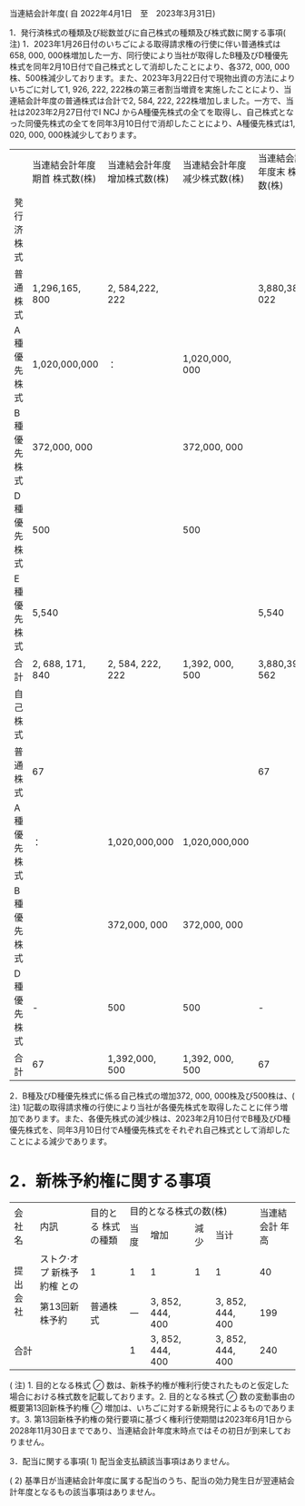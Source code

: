 当連結会計年度( 自 2022年4月1日　至　2023年3月31日)  

1．発行済株式の種類及び総数並びに自己株式の種類及び株式数に関する事項( 注) 1．2023年1月26日付のいちごによる取得請求権の行使に伴い普通株式は658, 000, 000株増加した一方、同行使により当社が取得したB種及びD種優先株式を同年2月10日付で自己株式として消却したことにより、各372, 000, 000株、500株減少しております。また、2023年3月22日付で現物出資の方法によりいちごに対して1, 926, 222, 222株の第三者割当増資を実施したことにより、当連結会計年度の普通株式は合計で2, 584, 222, 222株増加しました。一方で、当社は2023年2月27日付でI NCJ からA種優先株式の全てを取得し、自己株式となった同優先株式の全てを同年3月10日付で消却したことにより、A種優先株式は1, 020, 000, 000株減少しております。  

<html><body><table><tr><td></td><td>当連結会計年度期首 株式数(株)</td><td>当連結会計年度 增加株式数(株)</td><td>当連結会計年度 减少株式数(株)</td><td>当連結会計年度末 株式数(株)</td></tr><tr><td>凳行济株式</td><td></td><td></td><td></td><td></td></tr><tr><td>普通株式</td><td>1,296,165, 800</td><td>2, 584,222, 222</td><td></td><td>3,880,388, 022</td></tr><tr><td>A種優先株式</td><td>1,020,000,000</td><td>：</td><td>1,020,000, 000</td><td></td></tr><tr><td>B種優先株式</td><td>372,000, 000</td><td></td><td>372,000, 000</td><td></td></tr><tr><td>D種優先株式</td><td>500</td><td></td><td>500</td><td></td></tr><tr><td>E種優先株式</td><td>5,540</td><td></td><td></td><td>5,540</td></tr><tr><td>合計</td><td>2, 688, 171, 840</td><td>2, 584, 222, 222</td><td>1,392, 000, 500</td><td>3,880,393, 562</td></tr><tr><td>自己株式</td><td></td><td></td><td></td><td></td></tr><tr><td>普通株式</td><td>67</td><td></td><td></td><td>67</td></tr><tr><td>A種優先株式</td><td>：</td><td>1,020,000,000</td><td>1,020,000,000</td><td></td></tr><tr><td>B種優先株式</td><td></td><td>372,000, 000</td><td>372,000, 000</td><td></td></tr><tr><td>D種優先株式</td><td>-</td><td>500</td><td>500</td><td>-</td></tr><tr><td>合計</td><td>67</td><td>1,392,000, 500</td><td>1,392, 000, 500</td><td>67</td></tr></table></body></html>  

2．B種及びD種優先株式に係る自己株式の増加372, 000, 000株及び500株は、( 注) 1記載の取得請求権の行使により当社が各優先株式を取得したことに伴う増加であります。また、各優先株式の減少株は、2023年2月10日付でB種及びD種優先株式を、同年3月10日付でA種優先株式をそれぞれ自己株式として消却したことによる減少であります。  

# 2．新株予約権に関する事項  

<html><body><table><tr><td rowspan="2">会社名</td><td rowspan="2">内訊</td><td rowspan="2">目的とる 株式の種類</td><td colspan="4">目的となる株式の数(株)</td><td rowspan="2">当連結会計 年高</td></tr><tr><td>当度</td><td>增加</td><td>減少</td><td>当计</td></tr><tr><td rowspan="2">提出会社</td><td>ストク·オプ 新株予約榷 との</td><td>1</td><td>1</td><td>1</td><td>1</td><td>1</td><td>40</td></tr><tr><td>第13回新株予約</td><td>普通株式</td><td>一</td><td>3, 852, 444, 400</td><td></td><td>3, 852, 444, 400</td><td>199</td></tr><tr><td colspan="3">合計</td><td>1</td><td>3, 852, 444, 400</td><td></td><td>3, 852, 444, 400</td><td>240</td></tr></table></body></html>  

( 注) 1. 目的となる株式 $\oslash$ 数は、新株予約権が権利行使されたものと仮定した場合における株式数を記載しております。2. 目的となる株式 $\oslash$ 数の変動事由の概要第13回新株予約権 $\oslash$ 増加は、いちごに対する新規発行によるものであります。3. 第13回新株予約権の発行要項に基づく権利行使期間は2023年6月1日から2028年11月30日までであり、当連結会計年度末時点ではその初日が到来しておりません。  

3．配当に関する事項( 1) 配当金支払額該当事項はありません。  

( 2) 基準日が当連結会計年度に属する配当のうち、配当の効力発生日が翌連結会計年度となるもの該当事項はありません。  